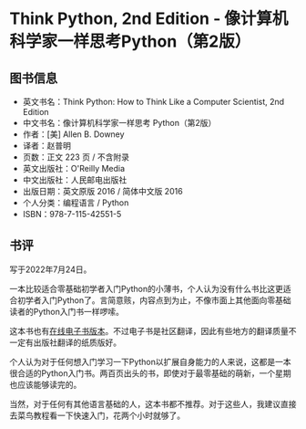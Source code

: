 # Think Python, 2nd Edition - 像计算机科学家一样思考Python（第2版）

## 图书信息

- 英文书名：Think Python: How to Think Like a Computer Scientist, 2nd Edition
- 中文书名：像计算机科学家一样思考 Python（第2版）
- 作者：[美] Allen B. Downey
- 译者：赵普明
- 页数：正文 223 页 / 不含附录
- 英文出版社：O'Reilly Media
- 中文出版社：人民邮电出版社
- 出版日期：英文原版 2016 / 简体中文版 2016
- 个人分类：编程语言 / Python
- ISBN：978-7-115-42551-5

## 书评

写于2022年7月24日。

一本比较适合零基础初学者入门Python的小薄书，个人认为没有什么书比这更适合初学者入门Python了。言简意赅，内容点到为止，不像市面上其他面向零基础读者的Python入门书一样啰嗦。

这本书也有[在线电子书版本](https://cycleuser.gitbooks.io/think-python/content/)。不过电子书是社区翻译，因此有些地方的翻译质量不一定有出版社翻译的纸质版好。

个人认为对于任何想入门学习一下Python以扩展自身能力的人来说，这都是一本很合适的Python入门书。两百页出头的书，即使对于最零基础的萌新，一个星期也应该能够读完的。

当然，对于任何有其他语言基础的人，这本书都不推荐。对于这些人，我建议直接去菜鸟教程看一下快速入门，花两个小时就够了。